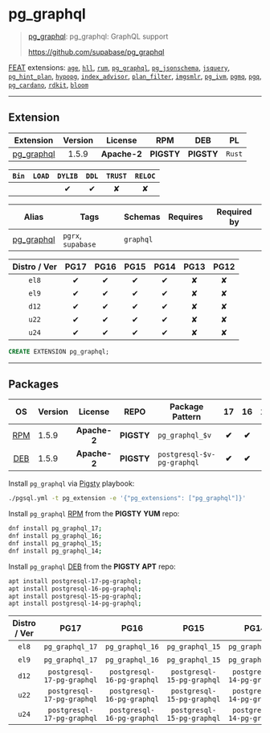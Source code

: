 # pg_graphql


> [pg_graphql](https://github.com/supabase/pg_graphql): pg_graphql: GraphQL support
>
> https://github.com/supabase/pg_graphql





[FEAT](/feat) extensions: [`age`](/age), [`hll`](/hll), [`rum`](/rum), [`pg_graphql`](/pg_graphql), [`pg_jsonschema`](/pg_jsonschema), [`jsquery`](/jsquery), [`pg_hint_plan`](/pg_hint_plan), [`hypopg`](/hypopg), [`index_advisor`](/index_advisor), [`plan_filter`](/plan_filter), [`imgsmlr`](/imgsmlr), [`pg_ivm`](/pg_ivm), [`pgmq`](/pgmq), [`pgq`](/pgq), [`pg_cardano`](/pg_cardano), [`rdkit`](/rdkit), [`bloom`](/bloom)


-------
## Extension


| Extension | Version | License | RPM | DEB | PL |
|-----------|:-------:|:-------:|:---:|:---:|:--:|
| [pg_graphql](https://github.com/supabase/pg_graphql) | 1.5.9 | **<span class="tccyan">Apache-2</span>** | **<span class="tcwarn">PIGSTY</span>** | **<span class="tcwarn">PIGSTY</span>** | `Rust` |



| `Bin` | `LOAD` | `DYLIB` | `DDL` | `TRUST` | `RELOC` |
|:-----:|:------:|:-------:|:-----:|:-------:|:-------:|
|  |  | <span class="tcblue">✔</span> | <span class="tcblue">✔</span> | <span class="tcwarn">✘</span> | <span class="tcwarn">✘</span> |



| Alias | Tags | Schemas | Requires | Required by |
|-------|------|---------|----------|-------------|
| [pg_graphql](/pg_graphql) | `pgrx`, `supabase` | `graphql` |  |  |



| Distro / Ver | PG17 | PG16 | PG15 | PG14 | PG13 | PG12 |
|:------------:|:----:|:----:|:----:|:----:|:----:|:----:|
| `el8` | <span class="tcblue">✔</span> | <span class="tcblue">✔</span> | <span class="tcblue">✔</span> | <span class="tcblue">✔</span> | <span class="tcred">✘</span> | <span class="tcred">✘</span> |
| `el9` | <span class="tcblue">✔</span> | <span class="tcblue">✔</span> | <span class="tcblue">✔</span> | <span class="tcblue">✔</span> | <span class="tcred">✘</span> | <span class="tcred">✘</span> |
| `d12` | <span class="tcblue">✔</span> | <span class="tcblue">✔</span> | <span class="tcblue">✔</span> | <span class="tcblue">✔</span> | <span class="tcred">✘</span> | <span class="tcred">✘</span> |
| `u22` | <span class="tcblue">✔</span> | <span class="tcblue">✔</span> | <span class="tcblue">✔</span> | <span class="tcblue">✔</span> | <span class="tcred">✘</span> | <span class="tcred">✘</span> |
| `u24` | <span class="tcblue">✔</span> | <span class="tcblue">✔</span> | <span class="tcblue">✔</span> | <span class="tcblue">✔</span> | <span class="tcred">✘</span> | <span class="tcred">✘</span> |





```sql
CREATE EXTENSION pg_graphql;
```

-----------


## Packages


| OS | Version | License | REPO | Package Pattern | 17 | 16 | 15 | 14 | 13 | 12 | Dependency |
|:--:|---------|:-------:|:----:|-----------------|:--:|:--:|:--:|:--:|:--:|:--:|------------|
| [RPM](/rpm) | 1.5.9 | **<span class="tccyan">Apache-2</span>** | **<span class="tcwarn">PIGSTY</span>** | `pg_graphql_$v` | **<span class="tcwarn">✔</span>** | **<span class="tcwarn">✔</span>** | **<span class="tcwarn">✔</span>** | **<span class="tcwarn">✔</span>** |  |  |  |
| [DEB](/deb) | 1.5.9 | **<span class="tccyan">Apache-2</span>** | **<span class="tcwarn">PIGSTY</span>** | `postgresql-$v-pg-graphql` | **<span class="tcwarn">✔</span>** | **<span class="tcwarn">✔</span>** | **<span class="tcwarn">✔</span>** | **<span class="tcwarn">✔</span>** |  |  |  |



Install `pg_graphql` via [Pigsty](https://pigsty.io/docs/pgext/usage/install/) playbook:

```bash
./pgsql.yml -t pg_extension -e '{"pg_extensions": ["pg_graphql"]}'
```


Install `pg_graphql` [RPM](/rpm) from the **<span class="tcwarn">PIGSTY</span>** **YUM** repo:

```bash
dnf install pg_graphql_17;
dnf install pg_graphql_16;
dnf install pg_graphql_15;
dnf install pg_graphql_14;
```


Install `pg_graphql` [DEB](/deb) from the **<span class="tcwarn">PIGSTY</span>** **APT** repo:

```bash
apt install postgresql-17-pg-graphql;
apt install postgresql-16-pg-graphql;
apt install postgresql-15-pg-graphql;
apt install postgresql-14-pg-graphql;
```




| Distro / Ver | PG17 | PG16 | PG15 | PG14 | PG13 | PG12 |
|:------------:|:----:|:----:|:----:|:----:|:----:|:----:|
| `el8` | `pg_graphql_17` | `pg_graphql_16` | `pg_graphql_15` | `pg_graphql_14` | <span class="tcred">✘</span> | <span class="tcred">✘</span> |
| `el9` | `pg_graphql_17` | `pg_graphql_16` | `pg_graphql_15` | `pg_graphql_14` | <span class="tcred">✘</span> | <span class="tcred">✘</span> |
| `d12` | `postgresql-17-pg-graphql` | `postgresql-16-pg-graphql` | `postgresql-15-pg-graphql` | `postgresql-14-pg-graphql` | <span class="tcred">✘</span> | <span class="tcred">✘</span> |
| `u22` | `postgresql-17-pg-graphql` | `postgresql-16-pg-graphql` | `postgresql-15-pg-graphql` | `postgresql-14-pg-graphql` | <span class="tcred">✘</span> | <span class="tcred">✘</span> |
| `u24` | `postgresql-17-pg-graphql` | `postgresql-16-pg-graphql` | `postgresql-15-pg-graphql` | `postgresql-14-pg-graphql` | <span class="tcred">✘</span> | <span class="tcred">✘</span> |





